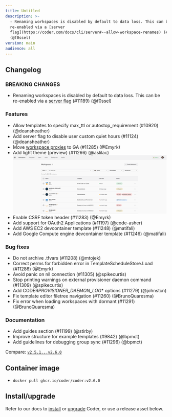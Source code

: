 ```yaml
---
title: Untitled
description: >-
  - Renaming workspaces is disabled by default to data loss. This can be
  re-enabled via a [server
  flag](https://coder.com/docs/cli/server#--allow-workspace-renames) (#11189)
  (@f0ssel)
version: main
audience: all
---
```

## Changelog

### BREAKING CHANGES

- Renaming workspaces is disabled by default to data loss. This can be re-enabled via a [server flag](https://coder.com/docs/cli/server#--allow-workspace-renames) (#11189) (@f0ssel)

### Features

- Allow templates to specify max_ttl or autostop_requirement (#10920) (@deansheather)
- Add server flag to disable user custom quiet hours (#11124) (@deansheather)
- Move [workspace proxies](https://coder.com/docs/admin/workspace-proxies) to GA (#11285) (@Emyrk)
- Add light theme (preview) (#11266) (@aslilac)
  ![Light theme preview](https://raw.githubusercontent.com/coder/coder/main/docs/changelogs/images/light-theme.png)
- Enable CSRF token header (#11283) (@Emyrk)
- Add support for OAuth2 Applications (#11197) (@code-asher)
- Add AWS EC2 devcontainer template (#11248) (@matifali)
- Add Google Compute engine devcontainer template (#11246) (@matifali)

### Bug fixes

- Do not archive .tfvars (#11208) (@mtojek)
- Correct perms for forbidden error in TemplateScheduleStore.Load (#11286) (@Emyrk)
- Avoid panic on nil connection (#11305) (@spikecurtis)
- Stop printing warnings on external provisioner daemon command (#11309) (@spikecurtis)
- Add CODER*PROVISIONER_DAEMON_LOG*\* options (#11279) (@johnstcn)
- Fix template editor filetree navigation (#11260) (@BrunoQuaresma)
- Fix error when loading workspaces with dormant (#11291) (@BrunoQuaresma)

### Documentation

- Add guides section (#11199) (@stirby)
- Improve structure for example templates (#9842) (@bpmct)
- Add guidelines for debugging group sync (#11296) (@bpmct)

Compare: [`v2.5.1...v2.6.0`](https://github.com/coder/coder/compare/v2.5.1...v2.6.0)

## Container image

- `docker pull ghcr.io/coder/coder:v2.6.0`

## Install/upgrade

Refer to our docs to [install](https://coder.com/docs/install) or [upgrade](https://coder.com/docs/admin/upgrade) Coder, or use a release asset below.
